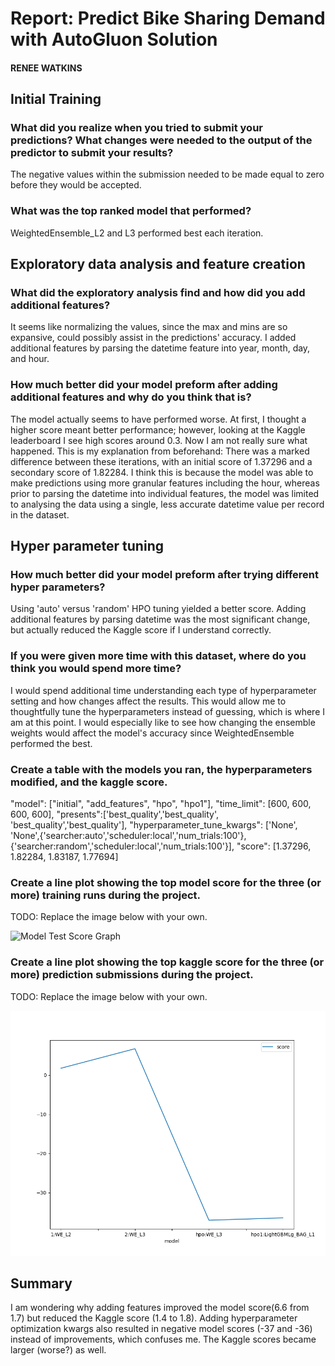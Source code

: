 # Report: Predict Bike Sharing Demand with AutoGluon Solution
#### RENEE WATKINS

## Initial Training
### What did you realize when you tried to submit your predictions? What changes were needed to the output of the predictor to submit your results?
The negative values within the submission needed to be made equal to zero before they would be accepted. 

### What was the top ranked model that performed?
WeightedEnsemble_L2 and L3 performed best each iteration. 

## Exploratory data analysis and feature creation
### What did the exploratory analysis find and how did you add additional features?
It seems like normalizing the values, since the max and mins are so expansive, could possibly assist in the predictions' accuracy. I added additional features by parsing the datetime feature into year, month, day, and hour. 

### How much better did your model preform after adding additional features and why do you think that is?
The model actually seems to have performed worse. At first, I thought a higher score meant better performance; however, looking at the Kaggle leaderboard I see high scores around 0.3. Now I am not really sure what happened.
This is my explanation from beforehand: There was a marked difference between these iterations, with an initial score of 1.37296 and a secondary score of 1.82284. I think this is because the model was able to make predictions using more granular features including the hour, whereas prior to parsing the datetime into individual features, the model was limited to analysing the data using a single, less accurate datetime value per record in the dataset. 

## Hyper parameter tuning
### How much better did your model preform after trying different hyper parameters?
Using 'auto' versus 'random' HPO tuning yielded a better score. Adding additional features by parsing datetime was the most significant change, but actually reduced the Kaggle score if I understand correctly. 

### If you were given more time with this dataset, where do you think you would spend more time?
I would spend additional time understanding each type of hyperparameter setting and how changes affect the results. This would allow me to thoughtfully tune the hyperparameters instead of guessing, which is where I am at this point. I would especially like to see how changing the ensemble weights would affect the model's accuracy since WeightedEnsemble performed the best. 

### Create a table with the models you ran, the hyperparameters modified, and the kaggle score.
   "model": ["initial", "add_features", "hpo", "hpo1"],
    "time_limit": [600, 600, 600, 600],
    "presents":['best_quality','best_quality', 'best_quality','best_quality'],
    "hyperparameter_tune_kwargs": ['None', 'None',{'searcher:auto','scheduler:local','num_trials:100'},{'searcher:random','scheduler:local','num_trials:100'}],
    "score": [1.37296, 1.82284, 1.83187, 1.77694]

### Create a line plot showing the top model score for the three (or more) training runs during the project.

TODO: Replace the image below with your own.

![Model Test Score Graph](https://github.com/remiri/MachineLearningStuff/blob/main/model_test_score.png/model_test_score.png)


### Create a line plot showing the top kaggle score for the three (or more) prediction submissions during the project.

TODO: Replace the image below with your own.

![Model Train Score](https://github.com/remiri/MachineLearningStuff/blob/main/model_train_score.png)

## Summary
I am wondering why adding features improved the model score(6.6 from 1.7) but reduced the Kaggle score (1.4 to 1.8). Adding hyperparameter optimization kwargs also resulted in negative model scores (-37 and -36) instead of improvements, which confuses me. The Kaggle scores became larger (worse?) as well. 

